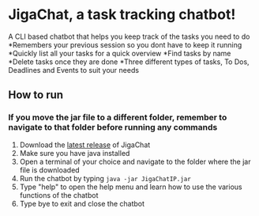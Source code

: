 # JigaChat, a task tracking chatbot!
A CLI based chatbot that helps you keep track of the tasks you need to do
    *Remembers your previous session so you dont have to keep it running
    *Quickly list all your tasks for a quick overview
    *Find tasks by name
    *Delete tasks once they are done
    *Three different types of tasks, To Dos, Deadlines and Events to suit your needs

## How to run
### If you move the jar file to a different folder, remember to navigate to that folder before running any commands

1. Download the [latest release](https://github.com/alalal47/ip/releases/tag/A-Release) of JigaChat
2. Make sure you have java installed
3. Open a terminal of your choice and navigate to the folder where the jar file is downloaded
4. Run the chatbot by typing `java -jar JigaChatIP.jar`
5. Type "help" to open the help menu and learn how to use the various functions of the chatbot
6. Type bye to exit and close the chatbot

